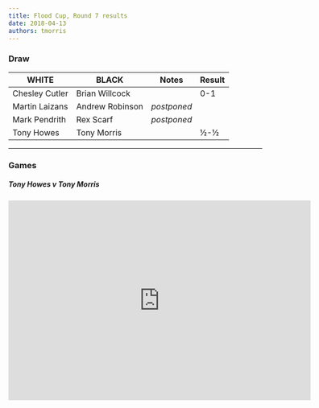 ```yaml
---
title: Flood Cup, Round 7 results
date: 2018-04-13
authors: tmorris
---
```


### Draw

| WHITE          | BLACK           | Notes       | Result |
| -------------- | --------------- | ----------- | ------ |
| Chesley Cutler | Brian Willcock  |             | 0-1    |
| Martin Laizans | Andrew Robinson | *postponed* |        |
| Mark Pendrith  | Rex Scarf       | *postponed* |        |
| Tony Howes     | Tony Morris     |             | ½-½    |

----

### Games

##### Tony Howes v Tony Morris

<iframe src="https://lichess.org/embed/0Rk8uqRn?theme=auto&amp;bg=auto"
width=600 height=397 frameborder=0></iframe>
